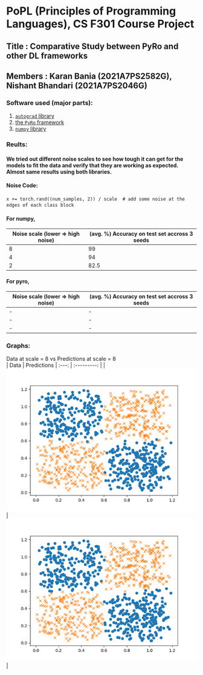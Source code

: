 # PoPL (Principles of Programming Languages), CS F301 Course Project

## Title : Comparative Study between PyRo and other DL frameworks
## Members : Karan Bania (2021A7PS2582G), Nishant Bhandari (2021A7PS2046G)

### Software used (major parts): 
1. <a href="https://github.com/HIPSautograd">`autograd` library</a>
2. <a href="https://pyro.ai/">the `PyRo` framework</a>
3. <a href="https://numpy.org/">`numpy` library</a>

### Reults:

#### We tried out different noise scales to see how tough it can get for the models to fit the data and verify that they are working as expected. Almost same results using both libraries.
#### Noise Code:
```
x += torch.rand((num_samples, 2)) / scale  # add some noise at the edges of each class block
```
#### For numpy,
| Noise scale (lower => high noise) | (avg. %) Accuracy on test set accross 3 seeds |
| --------------------------------- | ------------------------------------------- |
| 8 | 99 |
| 4 | 94 |
| 2 | 82.5 |

#### For pyro,
| Noise scale (lower => high noise) | (avg. %) Accuracy on test set accross 3 seeds |
| --------------------------------- | ------------------------------------------- |
| - | - |
| - | - |
| - | - |

### Graphs:

Data at scale = 8 vs Predictions at scale = 8<br>
| Data | Predictions |
:---: | :---------: |
| ![noise8data](../results/numpy_hmc/data_noisy_8.png) | ![noise8preds](../results/numpy_hmc/preds_noisy_8.png) |